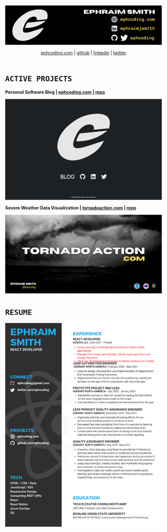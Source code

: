 ![ephcoding banner](./gh-profile__ephcoding.png)

<div align='center'>
  <a href='https://www.ephcoding.com'>ephcoding.com</a> |
  <a href='https://github.com/ephcoding'>github</a> |
  <a href='https://linkedin.com/in/ephraimjsmith'>linkedin</a> |
  <a href='https://twitter.com/ephcoding'>twitter</a>
</div>

<br>

# **`ACTIVE PROJECTS`**

**Personal Software Blog | [ephcoding.com](https://www.ephcoding.com) | [repo](https://github.com/ephcoding/site__ephcoding-dot-com)**

![ephcoding.com img](./ephcoding-ss.png)

**Severe Weather Data Visualization | [tornadoaction.com](https://www.tornadoaction.com) | [repo](https://github.com/ephcoding/app__tornado-action)**

![Tornado Action img](./tornado-action-social-preview.png)

# **`RESUME`**

![Ephraim Smith's Resume](./resume-without-phone.png)
